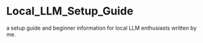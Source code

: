 # Local_LLM_Setup_Guide
a setup guide and beginner information for local LLM enthusiasts written by me.
